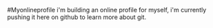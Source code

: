 #Myonlineprofile
i'm building an online profile for myself, i'm currently pushing it here on github to learn more about git.
